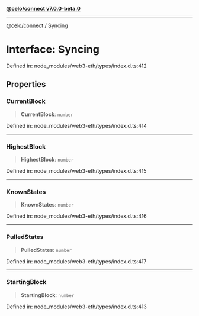 [**@celo/connect v7.0.0-beta.0**](../README.md)

***

[@celo/connect](../globals.md) / Syncing

# Interface: Syncing

Defined in: node\_modules/web3-eth/types/index.d.ts:412

## Properties

### CurrentBlock

> **CurrentBlock**: `number`

Defined in: node\_modules/web3-eth/types/index.d.ts:414

***

### HighestBlock

> **HighestBlock**: `number`

Defined in: node\_modules/web3-eth/types/index.d.ts:415

***

### KnownStates

> **KnownStates**: `number`

Defined in: node\_modules/web3-eth/types/index.d.ts:416

***

### PulledStates

> **PulledStates**: `number`

Defined in: node\_modules/web3-eth/types/index.d.ts:417

***

### StartingBlock

> **StartingBlock**: `number`

Defined in: node\_modules/web3-eth/types/index.d.ts:413
